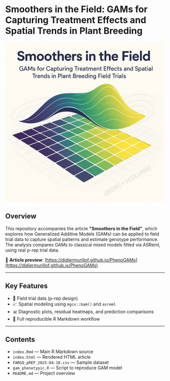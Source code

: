 # Smoothers in the Field: GAMs for Capturing Treatment Effects and Spatial Trends in Plant Breeding

![PhenoGAMs Cover](https://raw.githubusercontent.com/DidierMurilloF/PhenoGams/main/images/Smoothers.png)

## Overview

This repository accompanies the article **"Smoothers in the Field"**, which explores how Generalized Additive Models (GAMs) can be applied to field trial data to capture spatial patterns and estimate genotype performance. The analysis compares GAMs to classical mixed models fitted via ASReml, using real p-rep trial data.

📘 **Article preview**: [https://didiermurillof.github.io/PhenoGAMs](https://didiermurillof.github.io/PhenoGAMs)

---

## Key Features

- 🌾 Field trial data (p-rep design)
- 📈 Spatial modeling using `mgcv::bam()` and `asreml`
- 📊 Diagnostic plots, residual heatmaps, and prediction comparisons
- 🔁 Full reproducible R Markdown workflow

---

## Contents

- `index.Rmd` — Main R Markdown source
- `index.html` — Rendered HTML article
- `FARGO_pREP_2025-04-18.csv` — Sample dataset
- `gam_phenotypic.R` — Script to reproduce GAM model
- `README.md` — Project overview

